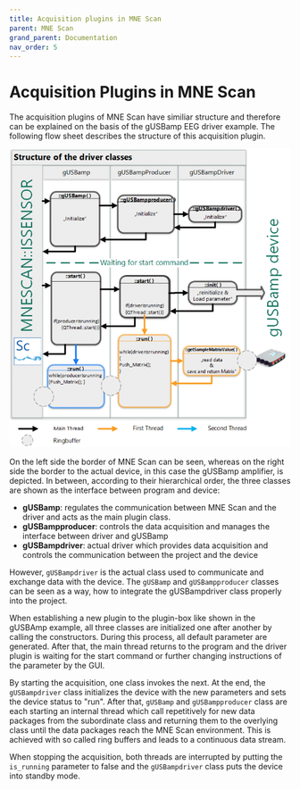 ```yaml
---
title: Acquisition plugins in MNE Scan
parent: MNE Scan
grand_parent: Documentation
nav_order: 5
---
```

# Acquisition Plugins in MNE Scan

The acquisition plugins of MNE Scan have similiar structure and therefore can be explained on the basis of the gUSBamp EEG driver example. The following flow sheet describes the structure of this acquisition plugin.

![](../../images/eeg_amp_scan4.png "Flow sheet of the gUSBamp acquisition plugin")

On the left side the border of MNE Scan can be seen, whereas on the right side the border to the actual device, in this case the gUSBamp amplifier, is depicted. In between, according to their hierarchical order, the three classes are shown as the interface between program and device:

* **gUSBamp**: regulates the communication between MNE Scan and the driver and acts as the main plugin class.
* **gUSBampproducer**: controls the data acquisition and manages the interface between driver and gUSBamp
* **gUSBampdriver**: actual driver which provides data acquisition and controls the communication between the project and the device

However, `gUSBampdriver` is the actual class used to communicate and exchange data with the device. The `gUSBamp` and `gUSBampproducer` classes can be seen as a way, how to integrate the gUSBampdriver class properly into the project.

When establishing a new plugin to the plugin-box like shown in the gUSBAmp example, all three classes are initialized one after another by calling the constructors. During this process, all default parameter are generated. After that, the main thread returns to the program and the driver plugin is waiting for the start command or further changing instructions of the parameter by the GUI.

By starting the acquisition, one class invokes the next. At the end, the `gUSBampdriver` class initializes the device with the new parameters and sets the device status to "run". After that, `gUSBamp` and `gUSBampproducer` class are each starting an internal thread which call repetitively for new data packages from the subordinate class and returning them to the overlying class until the data packages reach the MNE Scan environment. This is achieved with so called ring buffers and leads to a continuous data stream.

When stopping the acquisition, both threads are interrupted by putting the `is_running` parameter to false and the `gUSBampdriver` class puts the device into standby mode.
